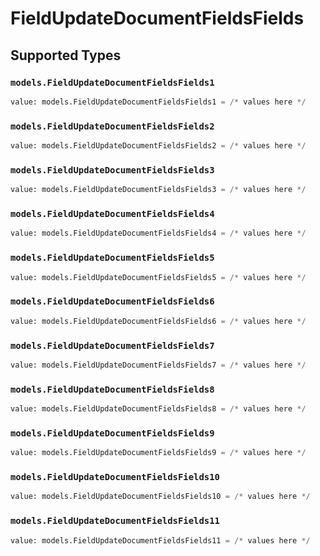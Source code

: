 # FieldUpdateDocumentFieldsFields


## Supported Types

### `models.FieldUpdateDocumentFieldsFields1`

```python
value: models.FieldUpdateDocumentFieldsFields1 = /* values here */
```

### `models.FieldUpdateDocumentFieldsFields2`

```python
value: models.FieldUpdateDocumentFieldsFields2 = /* values here */
```

### `models.FieldUpdateDocumentFieldsFields3`

```python
value: models.FieldUpdateDocumentFieldsFields3 = /* values here */
```

### `models.FieldUpdateDocumentFieldsFields4`

```python
value: models.FieldUpdateDocumentFieldsFields4 = /* values here */
```

### `models.FieldUpdateDocumentFieldsFields5`

```python
value: models.FieldUpdateDocumentFieldsFields5 = /* values here */
```

### `models.FieldUpdateDocumentFieldsFields6`

```python
value: models.FieldUpdateDocumentFieldsFields6 = /* values here */
```

### `models.FieldUpdateDocumentFieldsFields7`

```python
value: models.FieldUpdateDocumentFieldsFields7 = /* values here */
```

### `models.FieldUpdateDocumentFieldsFields8`

```python
value: models.FieldUpdateDocumentFieldsFields8 = /* values here */
```

### `models.FieldUpdateDocumentFieldsFields9`

```python
value: models.FieldUpdateDocumentFieldsFields9 = /* values here */
```

### `models.FieldUpdateDocumentFieldsFields10`

```python
value: models.FieldUpdateDocumentFieldsFields10 = /* values here */
```

### `models.FieldUpdateDocumentFieldsFields11`

```python
value: models.FieldUpdateDocumentFieldsFields11 = /* values here */
```

